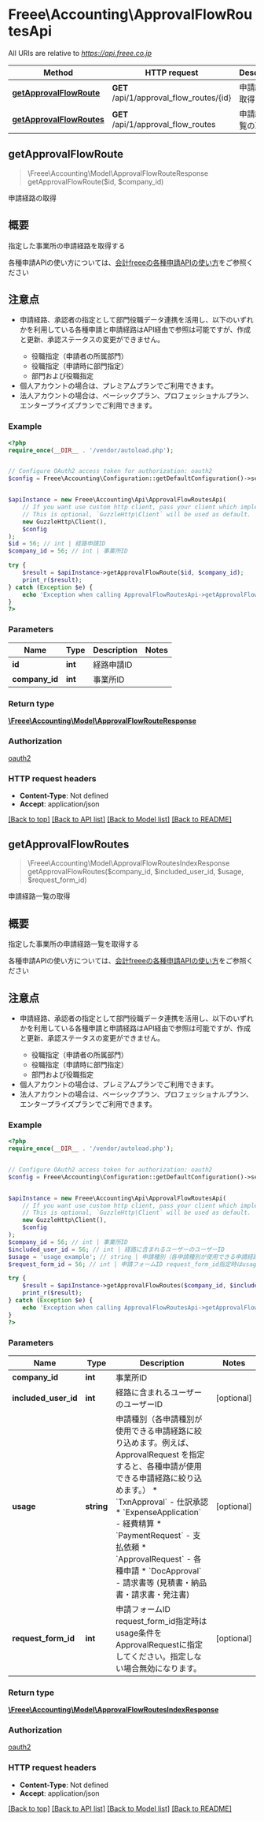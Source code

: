 # Freee\Accounting\ApprovalFlowRoutesApi

All URIs are relative to *https://api.freee.co.jp*

Method | HTTP request | Description
------------- | ------------- | -------------
[**getApprovalFlowRoute**](ApprovalFlowRoutesApi.md#getApprovalFlowRoute) | **GET** /api/1/approval_flow_routes/{id} | 申請経路の取得
[**getApprovalFlowRoutes**](ApprovalFlowRoutesApi.md#getApprovalFlowRoutes) | **GET** /api/1/approval_flow_routes | 申請経路一覧の取得



## getApprovalFlowRoute

> \Freee\Accounting\Model\ApprovalFlowRouteResponse getApprovalFlowRoute($id, $company_id)

申請経路の取得

<h2 id=\"\">概要</h2>  <p>指定した事業所の申請経路を取得する</p>  <p>各種申請APIの使い方については、<a href=\"https://developer.freee.co.jp/tips/accounting-approval-requests\" target=\"_blank\">会計freeeの各種申請APIの使い方</a>をご参照ください</p>  <h2 id=\"\">注意点</h2>  <ul>   <li>     <p>申請経路、承認者の指定として部門役職データ連携を活用し、以下のいずれかを利用している各種申請と申請経路はAPI経由で参照は可能ですが、作成と更新、承認ステータスの変更ができません。</p>     <ul>       <li>役職指定（申請者の所属部門）</li>       <li>役職指定（申請時に部門指定）</li>       <li>部門および役職指定</li>     </ul>   </li>   <li>個人アカウントの場合は、プレミアムプランでご利用できます。</li>   <li>法人アカウントの場合は、ベーシックプラン、プロフェッショナルプラン、エンタープライズプランでご利用できます。</li> </ul>

### Example

```php
<?php
require_once(__DIR__ . '/vendor/autoload.php');


// Configure OAuth2 access token for authorization: oauth2
$config = Freee\Accounting\Configuration::getDefaultConfiguration()->setAccessToken('YOUR_ACCESS_TOKEN');


$apiInstance = new Freee\Accounting\Api\ApprovalFlowRoutesApi(
    // If you want use custom http client, pass your client which implements `GuzzleHttp\ClientInterface`.
    // This is optional, `GuzzleHttp\Client` will be used as default.
    new GuzzleHttp\Client(),
    $config
);
$id = 56; // int | 経路申請ID
$company_id = 56; // int | 事業所ID

try {
    $result = $apiInstance->getApprovalFlowRoute($id, $company_id);
    print_r($result);
} catch (Exception $e) {
    echo 'Exception when calling ApprovalFlowRoutesApi->getApprovalFlowRoute: ', $e->getMessage(), PHP_EOL;
}
?>
```

### Parameters


Name | Type | Description  | Notes
------------- | ------------- | ------------- | -------------
 **id** | **int**| 経路申請ID |
 **company_id** | **int**| 事業所ID |

### Return type

[**\Freee\Accounting\Model\ApprovalFlowRouteResponse**](../Model/ApprovalFlowRouteResponse.md)

### Authorization

[oauth2](../../README.md#oauth2)

### HTTP request headers

- **Content-Type**: Not defined
- **Accept**: application/json

[[Back to top]](#) [[Back to API list]](../../README.md#documentation-for-api-endpoints)
[[Back to Model list]](../../README.md#documentation-for-models)
[[Back to README]](../../README.md)


## getApprovalFlowRoutes

> \Freee\Accounting\Model\ApprovalFlowRoutesIndexResponse getApprovalFlowRoutes($company_id, $included_user_id, $usage, $request_form_id)

申請経路一覧の取得

<h2 id=\"\">概要</h2>  <p>指定した事業所の申請経路一覧を取得する</p>  <p>各種申請APIの使い方については、<a href=\"https://developer.freee.co.jp/tips/accounting-approval-requests\" target=\"_blank\">会計freeeの各種申請APIの使い方</a>をご参照ください</p>  <h2 id=\"\">注意点</h2>  <ul>   <li>     <p>申請経路、承認者の指定として部門役職データ連携を活用し、以下のいずれかを利用している各種申請と申請経路はAPI経由で参照は可能ですが、作成と更新、承認ステータスの変更ができません。</p>     <ul>       <li>役職指定（申請者の所属部門）</li>       <li>役職指定（申請時に部門指定）</li>       <li>部門および役職指定</li>     </ul>   </li>   <li>個人アカウントの場合は、プレミアムプランでご利用できます。</li>   <li>法人アカウントの場合は、ベーシックプラン、プロフェッショナルプラン、エンタープライズプランでご利用できます。</li> </ul>

### Example

```php
<?php
require_once(__DIR__ . '/vendor/autoload.php');


// Configure OAuth2 access token for authorization: oauth2
$config = Freee\Accounting\Configuration::getDefaultConfiguration()->setAccessToken('YOUR_ACCESS_TOKEN');


$apiInstance = new Freee\Accounting\Api\ApprovalFlowRoutesApi(
    // If you want use custom http client, pass your client which implements `GuzzleHttp\ClientInterface`.
    // This is optional, `GuzzleHttp\Client` will be used as default.
    new GuzzleHttp\Client(),
    $config
);
$company_id = 56; // int | 事業所ID
$included_user_id = 56; // int | 経路に含まれるユーザーのユーザーID
$usage = 'usage_example'; // string | 申請種別（各申請種別が使用できる申請経路に絞り込めます。例えば、ApprovalRequest を指定すると、各種申請が使用できる申請経路に絞り込めます。） * `TxnApproval` - 仕訳承認 * `ExpenseApplication` - 経費精算 * `PaymentRequest` - 支払依頼 * `ApprovalRequest` - 各種申請 * `DocApproval` - 請求書等 (見積書・納品書・請求書・発注書)
$request_form_id = 56; // int | 申請フォームID request_form_id指定時はusage条件をApprovalRequestに指定してください。指定しない場合無効になります。

try {
    $result = $apiInstance->getApprovalFlowRoutes($company_id, $included_user_id, $usage, $request_form_id);
    print_r($result);
} catch (Exception $e) {
    echo 'Exception when calling ApprovalFlowRoutesApi->getApprovalFlowRoutes: ', $e->getMessage(), PHP_EOL;
}
?>
```

### Parameters


Name | Type | Description  | Notes
------------- | ------------- | ------------- | -------------
 **company_id** | **int**| 事業所ID |
 **included_user_id** | **int**| 経路に含まれるユーザーのユーザーID | [optional]
 **usage** | **string**| 申請種別（各申請種別が使用できる申請経路に絞り込めます。例えば、ApprovalRequest を指定すると、各種申請が使用できる申請経路に絞り込めます。） * &#x60;TxnApproval&#x60; - 仕訳承認 * &#x60;ExpenseApplication&#x60; - 経費精算 * &#x60;PaymentRequest&#x60; - 支払依頼 * &#x60;ApprovalRequest&#x60; - 各種申請 * &#x60;DocApproval&#x60; - 請求書等 (見積書・納品書・請求書・発注書) | [optional]
 **request_form_id** | **int**| 申請フォームID request_form_id指定時はusage条件をApprovalRequestに指定してください。指定しない場合無効になります。 | [optional]

### Return type

[**\Freee\Accounting\Model\ApprovalFlowRoutesIndexResponse**](../Model/ApprovalFlowRoutesIndexResponse.md)

### Authorization

[oauth2](../../README.md#oauth2)

### HTTP request headers

- **Content-Type**: Not defined
- **Accept**: application/json

[[Back to top]](#) [[Back to API list]](../../README.md#documentation-for-api-endpoints)
[[Back to Model list]](../../README.md#documentation-for-models)
[[Back to README]](../../README.md)

